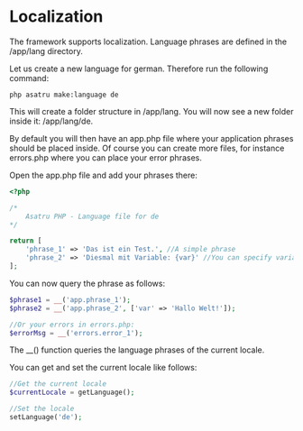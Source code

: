 # Localization

The framework supports localization. Language phrases are defined
in the /app/lang directory.

Let us create a new language for german. Therefore run the following command:
```plaintext
php asatru make:language de
```

This will create a folder structure in /app/lang. You will now see
a new folder inside it: /app/lang/de.

By default you will then have an app.php file where your application phrases should be placed inside.
Of course you can create more files, for instance errors.php where you can place your error phrases.

Open the app.php file and add your phrases there:
```php
<?php

/*
    Asatru PHP - Language file for de
*/

return [
    'phrase_1' => 'Das ist ein Test.', //A simple phrase
    'phrase_2' => 'Diesmal mit Variable: {var}' //You can specify variables with brackets {}
];
```

You can now query the phrase as follows:
```php
$phrase1 = __('app.phrase_1');
$phrase2 = __('app.phrase_2', ['var' => 'Hallo Welt!']);

//Or your errors in errors.php:
$errorMsg = __('errors.error_1');
```

The __() function queries the language phrases of the current locale.

You can get and set the current locale like follows:
```php
//Get the current locale
$currentLocale = getLanguage();

//Set the locale
setLanguage('de');
```
